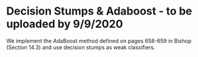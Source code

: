 # Decision Stumps & Adaboost - to be uploaded by 9/9/2020

We implement the AdaBoost method defined on pages 658-659 in Bishop (Section 14.3)
and use decision stumps as weak classifiers.

